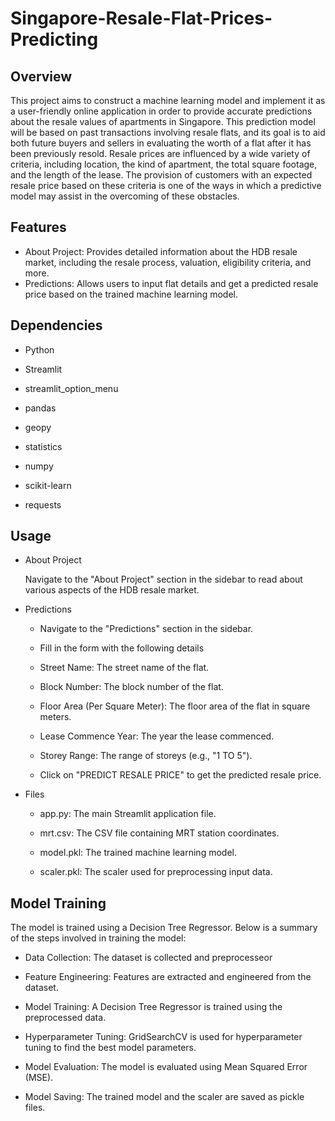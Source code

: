 # Singapore-Resale-Flat-Prices-Predicting
## Overview

  This project aims to construct a machine learning model and implement it as a user-friendly online application in order to provide accurate predictions about the resale values of apartments in Singapore. This prediction model will be based on past transactions involving resale flats, and its goal is to aid both future buyers and sellers in evaluating the worth of a flat after it has been previously resold. Resale prices are influenced by a wide variety of criteria, including location, the kind of apartment, the total square footage, and the length of the lease. The provision of customers with an expected resale price based on these criteria is one of the ways in which a predictive model may assist in the overcoming of these obstacles.

## Features
 * About Project: Provides detailed information about the HDB resale market, including the resale process, valuation, eligibility criteria, and more.
 * Predictions: Allows users to input flat details and get a predicted resale price based on the trained machine learning model.

## Dependencies

 * Python 
   
 * Streamlit
   
 * streamlit_option_menu
   
 * pandas
   
 * geopy
   
 * statistics
   
 * numpy
   
 * scikit-learn
   
 * requests
   

## Usage

*  About Project
  
      Navigate to the "About Project" section in the sidebar to read about various aspects of the HDB resale market.
   
* Predictions
  
     *  Navigate to the "Predictions" section in the sidebar.
       
     *  Fill in the form with the following details
       
     *  Street Name: The street name of the flat.
       
     * Block Number: The block number of the flat.
       
     *  Floor Area (Per Square Meter): The floor area of the flat in square meters.
       
     *  Lease Commence Year: The year the lease commenced.
       
     * Storey Range: The range of storeys (e.g., "1 TO 5").
       
     *  Click on "PREDICT RESALE PRICE" to get the predicted resale price.
       
* Files
  
     * app.py: The main Streamlit application file.
   
     * mrt.csv: The CSV file containing MRT station coordinates.
   
     *  model.pkl: The trained machine learning model.
   
     * scaler.pkl: The scaler used for preprocessing input data.
 
## Model Training
The model is trained using a Decision Tree Regressor. Below is a summary of the steps involved in training the model:

   * Data Collection: The dataset is collected and preprocesseor
     
   * Feature Engineering: Features are extracted and engineered from the dataset.
     
   * Model Training: A Decision Tree Regressor is trained using the preprocessed data.
     
   * Hyperparameter Tuning: GridSearchCV is used for hyperparameter tuning to find the best model parameters.
     
   * Model Evaluation: The model is evaluated using Mean Squared Error (MSE).
     
   * Model Saving: The trained model and the scaler are saved as pickle files.
